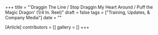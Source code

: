 +++
title = "'Draggin The Line / Stop Draggin My Heart Around / Puff the Magic Dragon' (1/4 In. Reel)"
draft = false
tags = ["Training, Updates, & Company Media"]
date = ""

[Article]
contributors = []
gallery = []
+++
